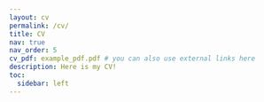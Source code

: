 ```yaml
---
layout: cv
permalink: /cv/
title: CV
nav: true
nav_order: 5
cv_pdf: example_pdf.pdf # you can also use external links here
description: Here is my CV!
toc:
  sidebar: left
---
```

